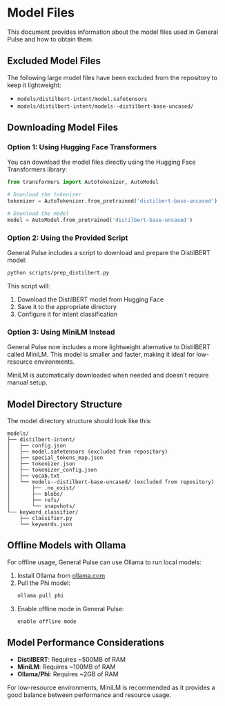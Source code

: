 # Model Files

This document provides information about the model files used in General Pulse and how to obtain them.

## Excluded Model Files

The following large model files have been excluded from the repository to keep it lightweight:

- `models/distilbert-intent/model.safetensors`
- `models/distilbert-intent/models--distilbert-base-uncased/`

## Downloading Model Files

### Option 1: Using Hugging Face Transformers

You can download the model files directly using the Hugging Face Transformers library:

```python
from transformers import AutoTokenizer, AutoModel

# Download the tokenizer
tokenizer = AutoTokenizer.from_pretrained('distilbert-base-uncased')

# Download the model
model = AutoModel.from_pretrained('distilbert-base-uncased')
```

### Option 2: Using the Provided Script

General Pulse includes a script to download and prepare the DistilBERT model:

```bash
python scripts/prep_distilbert.py
```

This script will:
1. Download the DistilBERT model from Hugging Face
2. Save it to the appropriate directory
3. Configure it for intent classification

### Option 3: Using MiniLM Instead

General Pulse now includes a more lightweight alternative to DistilBERT called MiniLM. This model is smaller and faster, making it ideal for low-resource environments.

MiniLM is automatically downloaded when needed and doesn't require manual setup.

## Model Directory Structure

The model directory structure should look like this:

```
models/
├── distilbert-intent/
│   ├── config.json
│   ├── model.safetensors (excluded from repository)
│   ├── special_tokens_map.json
│   ├── tokenizer.json
│   ├── tokenizer_config.json
│   ├── vocab.txt
│   └── models--distilbert-base-uncased/ (excluded from repository)
│       ├── .no_exist/
│       ├── blobs/
│       ├── refs/
│       └── snapshots/
└── keyword_classifier/
    ├── classifier.py
    └── keywords.json
```

## Offline Models with Ollama

For offline usage, General Pulse can use Ollama to run local models:

1. Install Ollama from [ollama.com](https://ollama.com)
2. Pull the Phi model:
   ```bash
   ollama pull phi
   ```
3. Enable offline mode in General Pulse:
   ```
   enable offline mode
   ```

## Model Performance Considerations

- **DistilBERT**: Requires ~500MB of RAM
- **MiniLM**: Requires ~100MB of RAM
- **Ollama/Phi**: Requires ~2GB of RAM

For low-resource environments, MiniLM is recommended as it provides a good balance between performance and resource usage.
